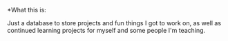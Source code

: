 *What this is:

Just a database to store projects and fun things I got to work on, as well as continued learning projects for myself and some people I'm teaching.
